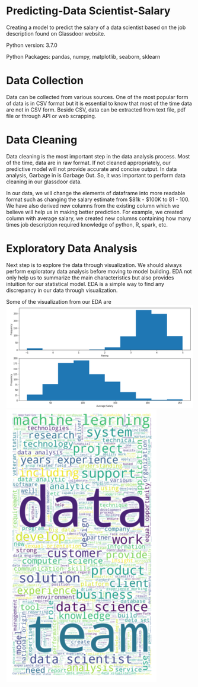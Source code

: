 # Predicting-Data Scientist-Salary
Creating a model to predict the salary of a data scientist based on the job description found on Glassdoor website.

Python version: 3.7.0

Python Packages: pandas, numpy, matplotlib, seaborn, sklearn

# Data Collection
Data can be collected from various sources. One of the most popular form of data is in CSV format but it is essential to know that most of the time data are not in CSV form. Beside CSV, data can be extracted from text file, pdf file or through API or web scrapping. 

# Data Cleaning
Data cleaning is the most important step in the data analysis process. Most of the time, data are in raw format. If not cleaned appropriately, our predictive model will not provide accurate and concise output. In data analysis, Garbage in is Garbage Out. So, it was important to perform data cleaning in our glassdoor data. 

In our data, we will change the elements of dataframe into more readable format such as changing the salary estimate from $81k - $100K to 81 - 100. We have also derived new columns from the existing column which we believe will help us in making better prediction. For example, we created column with average salary, we created new columns containing how many times job description required knowledge of python, R, spark, etc. 

# Exploratory Data Analysis
Next step is to explore the data through visualization. We should always perform exploratory data analysis before moving to model building. EDA not only help us to summarize the main characteristics but also provides intuition for our statistical model. EDA is a simple way to find any discrepancy in our data through visualization. 

Some of the visualization from our EDA are
![Histogram](1.png)
![Wordcloud](2.png)

